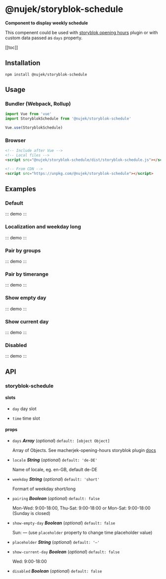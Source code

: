 # @nujek/storyblok-schedule

**Component to display weekly schedule**

This compenent could be used with [storyblok opening hours](https://www.notion.so/OpeningHours-Component-41cadbfd790749c29dbe535af1097de0) plugin or with custom data passed as `days` property.

[[toc]]

## Installation

```
npm install @nujek/storyblok-schedule
```

## Usage

### Bundler (Webpack, Rollup)

```js
import Vue from 'vue'
import StoryblokSchedule from '@nujek/storyblok-schedule'

Vue.use(StoryblokSchedule)
```

### Browser

```html
<!-- Include after Vue -->
<!-- Local files -->
<script src="@nujek/storyblok-schedule/dist/storyblok-schedule.js"></script>

<!-- From CDN -->
<script src="https://unpkg.com/@nujek/storyblok-schedule"></script>
```

## Examples

### Default

::: demo
<storyblok-schedule></storyblok-schedule>
:::

### Localization and weekday long

::: demo
<storyblok-schedule locale="ru-RU" weekday="long"></storyblok-schedule>
:::

### Pair by groups

::: demo
<storyblok-schedule pairing="groups"></storyblok-schedule>
:::

### Pair by timerange

::: demo
<storyblok-schedule pairing="timerange" locale="uk-UA"></storyblok-schedule>
:::

### Show empty day

::: demo
<storyblok-schedule :show-empty-day="true"></storyblok-schedule>
:::

### Show current day

::: demo
<storyblok-schedule :show-current-day="true"></storyblok-schedule>
:::

### Disabled

::: demo
<storyblok-schedule :disabled="true"></storyblok-schedule>
:::

<!-- The API section is auto generated, don't touch please -->

## API

### storyblok-schedule

#### slots

- `day` day slot

- `time` time slot

#### props

- `days` **_Array_** (_optional_) `default: [object Object]`

  Array of Objects. See macherjek-opening-hours storyblok plugin [docs](https://www.notion.so/OpeningHours-Component-41cadbfd790749c29dbe535af1097de0)

- `locale` **_String_** (_optional_) `default: 'de-DE'`

  Name of locale, eg. en-GB, default de-DE

- `weekday` **_String_** (_optional_) `default: 'short'`

  Formart of weekday short/long

- `pairing` **_Boolean_** (_optional_) `default: false`

  Mon-Wed: 9:00-18:00, Thu-Sat: 9:00-18:00
  or Mon-Sat: 9:00-18:00 (Sunday is closed)

- `show-empty-day` **_Boolean_** (_optional_) `default: false`

  Sun: — (use `placeholder` property to change time placeholder value)

- `placeholder` **_String_** (_optional_) `default: '—'`

- `show-current-day` **_Boolean_** (_optional_) `default: false`

  Wed: 9:00-18:00

- `disabled` **_Boolean_** (_optional_) `default: false`
